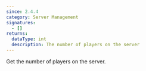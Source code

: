 ```yaml
---
since: 2.4.4
category: Server Management
signatures:
  - []
returns:
  dataType: int
  description: The number of players on the server
---
```


Get the number of players on the server.
